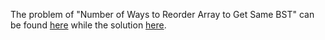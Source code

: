 The problem of "Number of Ways to Reorder Array to Get Same BST" can be found [here](https://leetcode.com/problems/number-of-ways-to-reorder-array-to-get-same-bst/) while the solution [here](https://github.com/aurimas13/Solutions-To-Problems/blob/main/LeetCode/Python%20Solutions/Number%20of%20Ways%20to%20Reorder%20Array%20to%20Get%20Same%20BST/number.py).